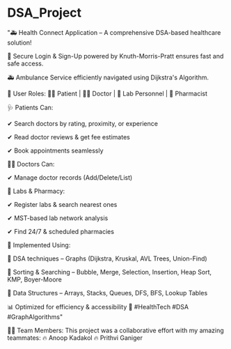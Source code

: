 # DSA_Project
"🚑 Health Connect Application – A comprehensive DSA-based healthcare solution! 

🔐 Secure Login & Sign-Up powered by Knuth-Morris-Pratt ensures fast and safe access.

🚑 Ambulance Service efficiently navigated using Dijkstra's Algorithm.

🏥 User Roles:
👨‍⚕ Patient | 👩‍⚕ Doctor | 🏥 Lab Personnel | 💊 Pharmacist

🩺 Patients Can:

✔ Search doctors by rating, proximity, or experience

✔ Read doctor reviews & get fee estimates

✔ Book appointments seamlessly

👨‍⚕ Doctors Can:

✔ Manage doctor records (Add/Delete/List)

🧪 Labs & Pharmacy:

✔ Register labs & search nearest ones

✔ MST-based lab network analysis

✔ Find 24/7 & scheduled pharmacies

📌 Implemented Using:

📍 DSA techniques – Graphs (Dijkstra, Kruskal, AVL Trees, Union-Find)

📍 Sorting & Searching – Bubble, Merge, Selection, Insertion, Heap Sort, KMP, Boyer-Moore

📍 Data Structures – Arrays, Stacks, Queues, DFS, BFS, Lookup Tables

📊 Optimized for efficiency & accessibility 🚀 #HealthTech #DSA #GraphAlgorithms"

👨‍💻 Team Members:
This project was a collaborative effort with my amazing teammates:
🔥 Anoop Kadakol
🔥 Prithvi Ganiger
